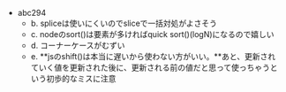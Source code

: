 - abc294
  - b. spliceは使いにくいのでsliceで一括対処がよさそう
  - c. nodeのsort()は要素が多ければquick sort()(logN)になるので嬉しい
  - d. コーナーケースがむずい
  - e. **jsのshift()は本当に遅いから使わない方がいい。**あと、更新されていく値を更新された後に、更新される前の値だと思って使っちゃうという初歩的なミスに注意
